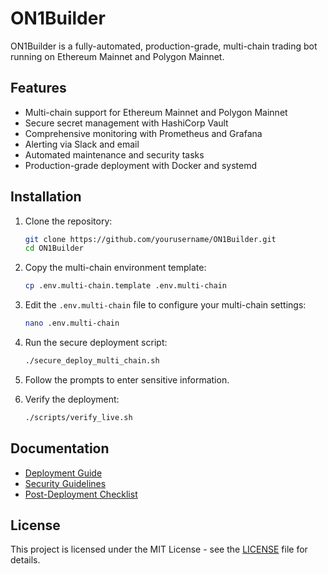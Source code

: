 # ON1Builder

ON1Builder is a fully-automated, production-grade, multi-chain trading bot running on Ethereum Mainnet and Polygon Mainnet.

## Features

- Multi-chain support for Ethereum Mainnet and Polygon Mainnet
- Secure secret management with HashiCorp Vault
- Comprehensive monitoring with Prometheus and Grafana
- Alerting via Slack and email
- Automated maintenance and security tasks
- Production-grade deployment with Docker and systemd

## Installation

1. Clone the repository:
   ```bash
   git clone https://github.com/yourusername/ON1Builder.git
   cd ON1Builder
   ```

2. Copy the multi-chain environment template:
   ```bash
   cp .env.multi-chain.template .env.multi-chain
   ```

3. Edit the `.env.multi-chain` file to configure your multi-chain settings:
   ```bash
   nano .env.multi-chain
   ```

4. Run the secure deployment script:
   ```bash
   ./secure_deploy_multi_chain.sh
   ```

5. Follow the prompts to enter sensitive information.

6. Verify the deployment:
   ```bash
   ./scripts/verify_live.sh
   ```

## Documentation

- [Deployment Guide](DEPLOYMENT.md)
- [Security Guidelines](SECURITY.md)
- [Post-Deployment Checklist](DEPLOYMENT.md#post-deployment-checklist)

## License

This project is licensed under the MIT License - see the [LICENSE](LICENSE) file for details.
